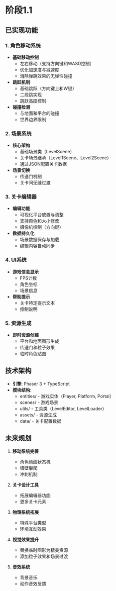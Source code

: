 # 阶段1.1 

## 已实现功能

### 1. 角色移动系统
- **基础移动控制**
  - 左右移动（支持方向键和WASD控制）
  - 优化加速度与减速度
  - 消除弹跳效果的无弹性碰撞
- **跳跃机制**
  - 基础跳跃（方向键上和W键）
  - 二段跳实现
  - 跳跃高度控制
- **碰撞检测**
  - 与地面和平台的碰撞
  - 世界边界限制

### 2. 场景系统
- **核心架构**
  - 基础场景类（LevelScene）
  - 关卡场景继承（Level1Scene、Level2Scene）
  - 通过JSON配置关卡数据
- **场景切换**
  - 传送门机制
  - 关卡间无缝过渡

### 3. 关卡编辑器
- **编辑功能**
  - 可视化平台放置与调整
  - 支持颜色和大小修改
  - 摄像机控制（方向键）
- **数据持久化**
  - 场景数据保存与加载
  - 编辑内容自动同步

### 4. UI系统
- **游戏信息显示**
  - FPS计数
  - 角色坐标
  - 场景信息
- **帮助提示**
  - 关卡特定提示文本
  - 控制说明

### 5. 资源生成
- **即时资源创建**
  - 平台和地面图形生成
  - 传送门和粒子效果
  - 临时角色贴图

## 技术架构

- **引擎**: Phaser 3 + TypeScript
- **模块结构**:
  - entities/ - 游戏实体（Player, Platform, Portal）
  - scenes/ - 游戏场景
  - utils/ - 工具类（LevelEditor, LevelLoader）
  - assets/ - 资源生成
  - data/ - 关卡配置数据

## 未来规划

1. **移动系统完善**
   - 角色动画状态机
   - 墙壁攀爬
   - 冲刺机制

2. **关卡设计工具**
   - 拓展编辑器功能
   - 更多关卡元素

3. **物理系统拓展**
   - 特殊平台类型
   - 环境互动效果

4. **视觉效果提升**
   - 替换临时图形为精美资源
   - 添加粒子效果和场景过渡

5. **音效系统**
   - 背景音乐
   - 动作音效反馈
  